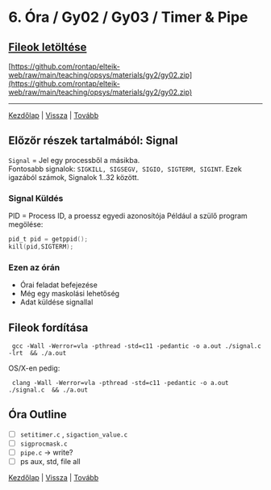 # 6. Óra / Gy02 / Gy03 / Timer & Pipe

## [Fileok letöltése](https://github.com/rontap/elteik-web/raw/main/teaching/opsys/materials/gy2/gy02.zip)

[https://github.com/rontap/elteik-web/raw/main/teaching/opsys/materials/gy2/gy02.zip](https://github.com/rontap/elteik-web/raw/main/teaching/opsys/materials/gy2/gy02.zip)

---
[Kezdőlap](index.md)
|
[Vissza](gy3.md)
|
[Tovább](gy5.md)

## Előzőr részek tartalmából: Signal

`Signal` = Jel egy processből a másikba.  
Fontosabb signalok: `SIGKILL, SIGSEGV, SIGIO, SIGTERM, SIGINT`. Ezek igazából számok, Signalok 1..32 között.

### Signal Küldés

PID = Process ID, a proessz egyedi azonosítója
Például a szülő program megölése:

```c
pid_t pid = getppid();
kill(pid,SIGTERM);
```

### Ezen az órán

- Órai feladat befejezése
- Még egy maskolási lehetőség
- Adat küldése signallal

## Fileok fordítása

```shell
 gcc -Wall -Werror=vla -pthread -std=c11 -pedantic -o a.out ./signal.c -lrt  && ./a.out 
```

OS/X-en pedig:

```shell
 clang -Wall -Werror=vla -pthread -std=c11 -pedantic -o a.out ./signal.c  && ./a.out 
```

## Óra Outline

- [ ] `setitimer.c` , `sigaction_value.c`
- [ ] `sigprocmask.c`
- [ ] `pipe.c` -> write?
- [ ] ps aux, std, file all

[Kezdőlap](index.md)
|
[Vissza](gy3.md)
|
[Tovább](gy5.md)
